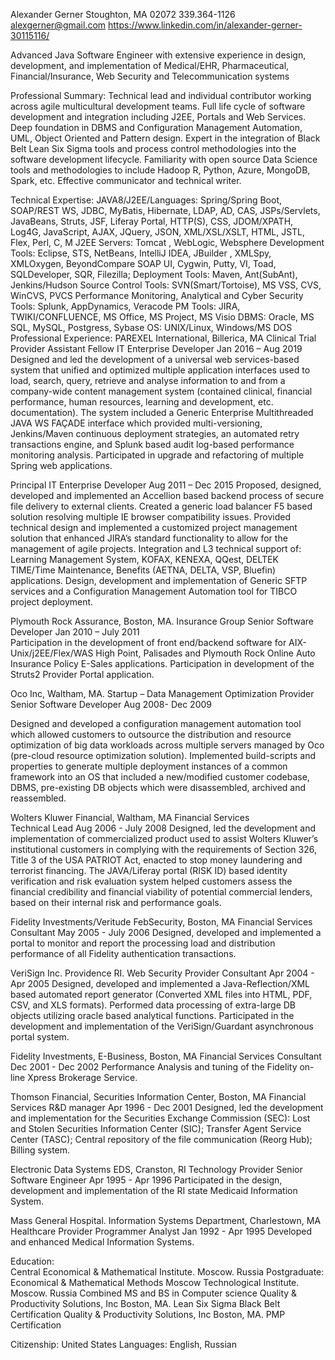 Alexander Gerner 
Stoughton, MA 02072
339.364-1126
alexgerner@gmail.com
https://www.linkedin.com/in/alexander-gerner-30115116/

Advanced Java Software Engineer
with extensive experience in design, development, and implementation of Medical/EHR, Pharmaceutical, Financial/Insurance, Web Security and Telecommunication systems

Professional Summary:
Technical lead and individual contributor working across agile multicultural development teams. Full life cycle of software development and integration including J2EE, Portals and Web Services. Deep foundation in DBMS and Configuration Management Automation, UML, Object Oriented and Pattern design. Expert in the integration of Black Belt Lean Six Sigma tools and process control methodologies into the software development lifecycle. Familiarity with open source Data Science tools and methodologies to include Hadoop R, Python, Azure, MongoDB, Spark, etc. Effective communicator and technical writer.  

Technical Expertise:
JAVA8/J2EE/Languages:  Spring/Spring Boot, SOAP/REST WS, JDBC, MyBatis, Hibernate, LDAP, AD,  CAS, JSPs/Servlets, JavaBeans, Struts, JSF,   Liferay Portal, HTTP(S), CSS, JDOM/XPATH, Log4G, JavaScript, AJAX, JQuery, JSON, XML/XSL/XSLT, HTML, JSTL, Flex, Perl, C, M
J2EE Servers: Tomcat , WebLogic, Websphere
Development Tools: Eclipse, STS, NetBeans, IntelliJ IDEA,  JBuilder , XMLSpy, XMLOxygen, BeyondCompare SOAP UI, Cygwin, Putty, VI, Toad, SQLDeveloper, SQR,  Filezilla; 
Deployment Tools:  Maven, Ant(SubAnt), Jenkins/Hudson
Source Control Tools:  SVN(Smart/Tortoise), MS VSS, CVS, WinCVS, PVCS
Performance Monitoring, Analytical and Cyber Security Tools: Splunk, AppDynamics, Veracode
PM Tools: JIRA, TWIKI/CONFLUENCE, MS Office, MS Project, MS Visio
DBMS: Oracle, MS SQL,  MySQL, Postgress, Sybase 
OS: UNIX/Linux, Windows/MS DOS
Professional Experience:
PAREXEL International, Billerica, MA                                                                                                                         Clinical Trial Provider
Assistant Fellow IT Enterprise Developer                                                                                                  Jan 2016 – Aug 2019
Designed and led the development of a universal web services-based system that unified and optimized multiple application interfaces used to load, search, 	query, retrieve and analyse information to and from a company-wide content management system (contained clinical, financial performance, human resources, learning and development, etc. documentation). The system included a Generic Enterprise Multithreaded JAVA WS FAÇADE interface which provided multi-versioning, Jenkins/Maven continuous deployment strategies, an automated retry transactions engine, and Splunk based audit log-based performance monitoring analysis.  Participated in upgrade and refactoring of multiple Spring  web applications.

Principal IT Enterprise Developer								         Aug 2011 – Dec 2015
Proposed, designed, developed and implemented an Accellion based backend process of secure file delivery to external clients. Created a generic load balancer F5 based solution resolving multiple IE browser compatibility issues. Provided technical design and implemented a customized project management solution that enhanced JIRA’s standard functionality to allow for the management of agile projects. 
Integration and L3 technical support of: Learning Management System, KOFAX, KENEXA, QQest, DELTEK TIME/Time Maintenance, Benefits (AETNA, DELTA, VSP, Bluefin) applications. Design, development and implementation of Generic SFTP services and a Configuration Management Automation tool for TIBCO project deployment.
 
Plymouth Rock Assurance, Boston, MA.                                                                                                                            Insurance Group
Senior Software Developer                                                                                                                     Jan 2010 – July 2011   
Participation in the development of front end/backend software for AIX-Unix/j2EE/Flex/WAS High Point, Palisades and Plymouth Rock Online Auto Insurance Policy E-Sales applications. Participation in development of the Struts2 Provider Portal application. 

Oco Inc, Waltham, MA. 					                  Startup – Data Management Optimization Provider
Senior Software Developer                           						                         Aug 2008- Dec 2009

Designed and developed a configuration management automation tool which allowed customers to outsource the distribution and resource optimization of big data workloads across multiple servers managed by Oco (pre-cloud resource optimization solution). Implemented build-scripts and properties to generate multiple deployment instances of a common framework into an OS that included a new/modified customer codebase, DBMS, pre-existing DB objects which were disassembled, archived and reassembled. 

Wolters Kluwer Financial, Waltham, MA    							               Financial Services   
Technical Lead                                                                                                                                                                  Aug 2006 - July 2008
Designed, led the development and implementation of commercialized product used to assist Wolters Kluwer’s institutional customers in complying with the requirements of Section 326, Title 3 of the USA PATRIOT Act, enacted to stop money laundering and terrorist financing. The JAVA/Liferay portal (RISK ID) based identity verification and risk evaluation system helped customers assess the financial credibility and financial viability of potential commercial lenders, based on their internal risk and performance goals.   
						 
Fidelity Investments/Veritude FebSecurity, Boston, MA                                                                                             Financial Services	
Consultant                                                                                                                                                                         May 2005 - July 2006
Designed, developed and implemented a portal to monitor and report the processing load and distribution performance of all Fidelity authentication transactions. 

VeriSign Inc.  Providence RI.  								      Web Security Provider 
Consultant                                                                                                                                                                          Apr 2004 - Apr 2005
Designed, developed and implemented a Java-Reflection/XML based automated report generator (Converted XML files into HTML, PDF, CSV, and XLS formats). Performed data processing of extra-large DB objects utilizing oracle based analytical functions. Participated in the development and implementation of the VeriSign/Guardant asynchronous portal system. 

Fidelity Investments, E-Business, Boston, MA                                                                                                               Financial Services 
Consultant     			                                                                                                                         Dec 2001 - Dec 2002
Performance Analysis and tuning of the Fidelity on-line Xpress Brokerage Service.

Thomson Financial, Securities Information Center, Boston, MA			                                               Financial Services
R&D manager                                                                                                                                                                    Apr 1996 - Dec 2001
Designed, led the development and implementation for the Securities Exchange Commission (SEC): Lost and Stolen Securities Information Center (SIC); Transfer Agent Service Center (TASC); Central repository of the file communication (Reorg Hub); Billing system.

Electronic Data Systems EDS, Cranston, RI                 					                          Technology Provider 
Senior Software Engineer      								            Apr 1995 - Apr 1996
Participated in the design, development and implementation of the RI state Medicaid Information System.
	
Mass General Hospital. Information Systems Department, Charlestown, MA	                                           Healthcare Provider
Programmer Analyst                                                                                                                                                         Jan 1992 - Apr 1995
Developed and enhanced Medical Information Systems. 

Education: 	
Central Economical & Mathematical Institute. Moscow. Russia Postgraduate: Economical & Mathematical Methods
Moscow Technological Institute. Moscow. Russia Combined MS and BS in Computer science
Quality & Productivity Solutions, Inc Boston, MA.  Lean Six Sigma Black Belt Certification
Quality & Productivity Solutions, Inc Boston, MA.  PMP Certification


Citizenship: United States 
Languages: English, Russian 
